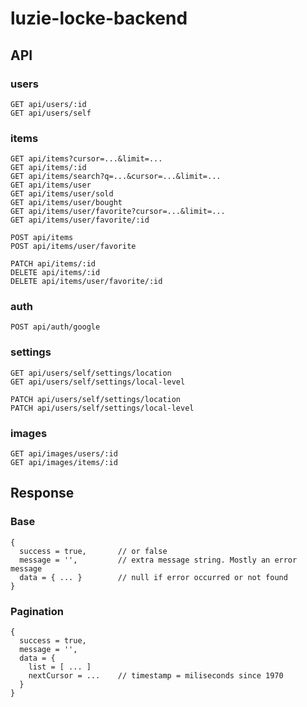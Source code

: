 # luzie-locke-backend

## API
### users
```
GET api/users/:id  
GET api/users/self
```

### items
```
GET api/items?cursor=...&limit=...
GET api/items/:id
GET api/items/search?q=...&cursor=...&limit=...
GET api/items/user
GET api/items/user/sold
GET api/items/user/bought
GET api/items/user/favorite?cursor=...&limit=...
GET api/items/user/favorite/:id

POST api/items
POST api/items/user/favorite

PATCH api/items/:id
DELETE api/items/:id
DELETE api/items/user/favorite/:id
```

### auth
```
POST api/auth/google
```

### settings
```
GET api/users/self/settings/location
GET api/users/self/settings/local-level

PATCH api/users/self/settings/location
PATCH api/users/self/settings/local-level
```


### images
```
GET api/images/users/:id
GET api/images/items/:id
```

## Response
### Base
```
{ 
  success = true,       // or false
  message = '',         // extra message string. Mostly an error message
  data = { ... }        // null if error occurred or not found
}
```

### Pagination
```
{ 
  success = true,       
  message = '',         
  data = { 
    list = [ ... ]
    nextCursor = ...    // timestamp = miliseconds since 1970
  }
}
```
